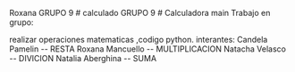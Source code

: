  Roxana
GRUPO 9 # calculado
GRUPO 9 # Calculadora 
main
Trabajo en grupo:

realizar operaciones matematicas ,codigo python.
interantes:
Candela Pamelin  -- RESTA
Roxana Mancuello -- MULTIPLICACION
Natacha Velasco  -- DIVICION
Natalia Aberghina -- SUMA
